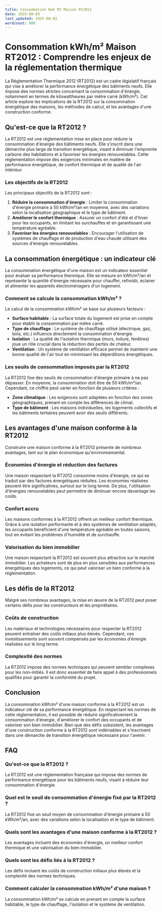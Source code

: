 ```yaml
---
title: Consommation Kwh M2 Maison Rt2012
date: 2025-08-03
last_updated: 2025-08-03
wordcount: 909
---
```


# Consommation kWh/m² Maison RT2012 : Comprendre les enjeux de la réglementation thermique

La Réglementation Thermique 2012 (RT2012) est un cadre législatif français qui vise à améliorer la performance énergétique des bâtiments neufs. Elle impose des normes strictes concernant la consommation d'énergie, notamment en termes de kilowattheures par mètre carré (kWh/m²). Cet article explore les implications de la RT2012 sur la consommation énergétique des maisons, les méthodes de calcul, et les avantages d'une construction conforme.

## Qu'est-ce que la RT2012 ?

La RT2012 est une réglementation mise en place pour réduire la consommation d'énergie des bâtiments neufs. Elle s'inscrit dans une démarche plus large de transition énergétique, visant à diminuer l'empreinte carbone des habitations et à favoriser les énergies renouvelables. Cette réglementation impose des exigences minimales en matière de performance énergétique, de confort thermique et de qualité de l'air intérieur.

### Les objectifs de la RT2012

Les principaux objectifs de la RT2012 sont :

1. **Réduire la consommation d'énergie** : Limiter la consommation d'énergie primaire à 50 kWh/m²/an en moyenne, avec des variations selon la localisation géographique et le type de bâtiment.
2. **Améliorer le confort thermique** : Assurer un confort d'été et d'hiver pour les occupants, en limitant les surchauffes et en garantissant une température agréable.
3. **Favoriser les énergies renouvelables** : Encourager l'utilisation de systèmes de chauffage et de production d'eau chaude utilisant des sources d'énergie renouvelables.

## La consommation énergétique : un indicateur clé

La consommation énergétique d'une maison est un indicateur essentiel pour évaluer sa performance thermique. Elle se mesure en kWh/m²/an et représente la quantité d'énergie nécessaire pour chauffer, refroidir, éclairer et alimenter les appareils électroménagers d'un logement.

### Comment se calcule la consommation kWh/m² ?

Le calcul de la consommation kWh/m² se base sur plusieurs facteurs :

- **Surface habitable** : La surface totale du logement est prise en compte pour établir la consommation par mètre carré.
- **Type de chauffage** : Le système de chauffage utilisé (électrique, gaz, bois, etc.) influence directement la consommation d'énergie.
- **Isolation** : La qualité de l'isolation thermique (murs, toiture, fenêtres) joue un rôle crucial dans la réduction des pertes de chaleur.
- **Ventilation** : Un système de ventilation efficace permet de maintenir une bonne qualité de l'air tout en minimisant les déperditions énergétiques.

### Les seuils de consommation imposés par la RT2012

La RT2012 fixe des seuils de consommation d'énergie primaire à ne pas dépasser. En moyenne, la consommation doit être de 50 kWh/m²/an. Cependant, ce chiffre peut varier en fonction de plusieurs critères :

- **Zone climatique** : Les exigences sont adaptées en fonction des zones géographiques, prenant en compte les différences de climat.
- **Type de bâtiment** : Les maisons individuelles, les logements collectifs et les bâtiments tertiaires peuvent avoir des seuils différents.

## Les avantages d'une maison conforme à la RT2012

Construire une maison conforme à la RT2012 présente de nombreux avantages, tant sur le plan économique qu'environnemental.

### Économies d'énergie et réduction des factures

Une maison respectant la RT2012 consomme moins d'énergie, ce qui se traduit par des factures énergétiques réduites. Les économies réalisées peuvent être significatives, surtout sur le long terme. De plus, l'utilisation d'énergies renouvelables peut permettre de diminuer encore davantage les coûts.

### Confort accru

Les maisons conformes à la RT2012 offrent un meilleur confort thermique. Grâce à une isolation performante et à des systèmes de ventilation adaptés, les occupants bénéficient d'une température agréable en toutes saisons, tout en évitant les problèmes d'humidité et de surchauffe.

### Valorisation du bien immobilier

Une maison respectant la RT2012 est souvent plus attractive sur le marché immobilier. Les acheteurs sont de plus en plus sensibles aux performances énergétiques des logements, ce qui peut valoriser un bien conforme à la réglementation.

## Les défis de la RT2012

Malgré ses nombreux avantages, la mise en œuvre de la RT2012 peut poser certains défis pour les constructeurs et les propriétaires.

### Coûts de construction

Les matériaux et technologies nécessaires pour respecter la RT2012 peuvent entraîner des coûts initiaux plus élevés. Cependant, ces investissements sont souvent compensés par les économies d'énergie réalisées sur le long terme.

### Complexité des normes

La RT2012 impose des normes techniques qui peuvent sembler complexes pour les non-initiés. Il est donc essentiel de faire appel à des professionnels qualifiés pour garantir la conformité du projet.

## Conclusion

La consommation kWh/m² d'une maison conforme à la RT2012 est un indicateur clé de sa performance énergétique. En respectant les normes de cette réglementation, il est possible de réduire significativement la consommation d'énergie, d'améliorer le confort des occupants et de valoriser son bien immobilier. Bien que des défis subsistent, les avantages d'une construction conforme à la RT2012 sont indéniables et s'inscrivent dans une démarche de transition énergétique nécessaire pour l'avenir.

## FAQ

### Qu'est-ce que la RT2012 ?

La RT2012 est une réglementation française qui impose des normes de performance énergétique pour les bâtiments neufs, visant à réduire leur consommation d'énergie.

### Quel est le seuil de consommation d'énergie fixé par la RT2012 ?

La RT2012 fixe un seuil moyen de consommation d'énergie primaire à 50 kWh/m²/an, avec des variations selon la localisation et le type de bâtiment.

### Quels sont les avantages d'une maison conforme à la RT2012 ?

Les avantages incluent des économies d'énergie, un meilleur confort thermique et une valorisation du bien immobilier.

### Quels sont les défis liés à la RT2012 ?

Les défis incluent les coûts de construction initiaux plus élevés et la complexité des normes techniques.

### Comment calculer la consommation kWh/m² d'une maison ?

La consommation kWh/m² se calcule en prenant en compte la surface habitable, le type de chauffage, l'isolation et le système de ventilation.